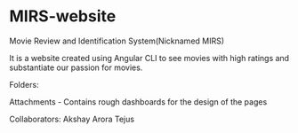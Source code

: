 # MIRS-website
Movie Review and Identification System(Nicknamed MIRS)

It is a website created using Angular CLI to see movies with high ratings and substantiate our passion for movies.

Folders:

Attachments -  Contains rough dashboards for the design of the pages

Collaborators:
Akshay Arora
Tejus

